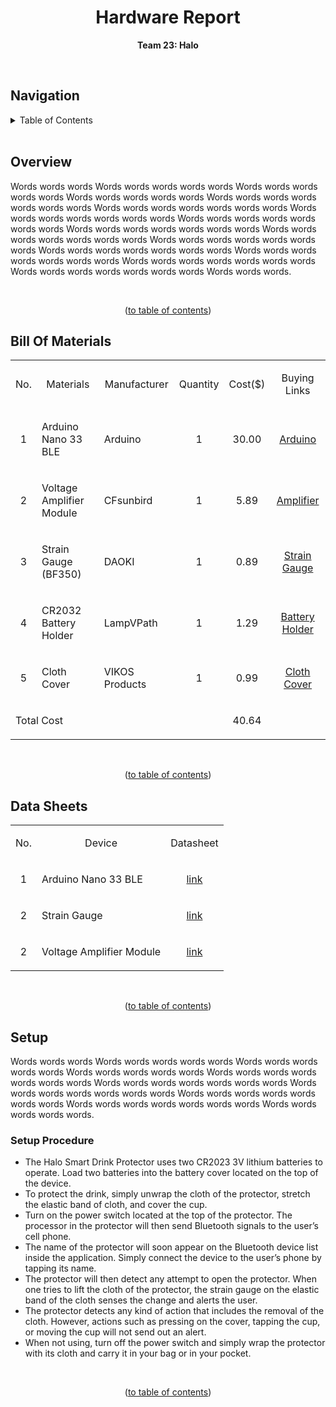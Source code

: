 <h1 align="center">Hardware Report</h1>

<p align="center"><b>Team 23: Halo</b></p>

<br/>


## Navigation

<!-- TABLE OF CONTENTS -->
<details>
  <summary>Table of Contents</summary>
  <ol>
    <li>
      <a href="#software-report">Title</a>
    </li>
    <li>
      <a href="#overview">Overview</a>
    </li>
    <li>
      <a href="#bill-of-materials">Materials</a>
    </li>
    <li>
      <a href="#data-sheets">Data Sheets</a>
    </li>
    <li>
      <a href="#setup">Setup</a>
    </li>
  </ol>
</details>

<br/>


## Overview

Words words words Words words words words words Words words words words words Words words words words words Words words words words words words words Words words words words words words words Words words words words words words words Words words words words words words words Words words words words words words words Words words words words words words words Words words words words words words words Words words words words words words words Words words words words words words words Words words words words words words words Words words words words words words words Words words words.


<br/>
<p align="center">(<a href="#navigation">to table of contents</a>)</p>


## Bill Of Materials
<table>
    <tbody>
        <tr>
            <td colspan="1" rowspan="1">
                <p></p>
                <p align=center>No.</p>
            </td>
            <td colspan="1" rowspan="1">
                <p></p>
                <p align=center>Materials</p>
            </td>
            <td colspan="1" rowspan="1">
                <p align=center>Manufacturer</p>
            </td>
            <td colspan="1" rowspan="1">
                <p align=center>Quantity</p>
            </td>
            <td colspan="1" rowspan="1">
                <p align=center>Cost($)</p>
            </td>
            <td colspan="1" rowspan="1">
                <p align=center>Buying Links</p>
            </td>
        </tr>          
        <tr>
            <td colspan="1" rowspan="1">
                <p align=center>1</p>
            </td>
            <td colspan="1" rowspan="1">
                <p>Arduino Nano 33 BLE</p>
            </td>
            <td colspan="1" rowspan="1">
                <p>Arduino</p>
            </td>
            <td colspan="1" rowspan="1">
                <p align=center>1</p>
            </td>
            <td colspan="1" rowspan="1">
                <p align=center>30.00</p>
            </td>
            <td colspan="1" rowspan="1">
                <p align=center><a href="https://www.amazon.com/Arduino-Nano-33-BLE/dp/B07WV59YTZ">Arduino</a></p>
            </td>
        </tr>
        <tr>
            <td colspan="1" rowspan="1">
                <p align=center>2</p>
            </td>
            <td colspan="1" rowspan="1">
                <p>Voltage Amplifier Module</p>
            </td>
            <td colspan="1" rowspan="1">
                <p>CFsunbird</p>
            </td>
            <td colspan="1" rowspan="1">
                <p align=center>1</p>
            </td>
            <td colspan="1" rowspan="1">
                <p align=center>5.89 </p>
            </td>
            <td colspan="1" rowspan="1">
                <p align=center><a href="https://www.aliexpress.com/i/2251832629283875.html?gatewayAdapt=4itemAdapt">Amplifier</a></p>
            </td>
        </tr>
        <tr>
            <td colspan="1" rowspan="1">
                <p align=center>3</p>
            </td>
            <td colspan="1" rowspan="1">
                <p>Strain Gauge (BF350)</p>
            </td>
            <td colspan="1" rowspan="1">
                <p>DAOKI</p>
            </td>
            <td colspan="1" rowspan="1">
                <p align=center>1</p>
            </td>
            <td colspan="1" rowspan="1">
                <p align=center>0.89</p>
            </td>
            <td colspan="1" rowspan="1">
                <p align=center><a href="https://www.amazon.com/DAOKI-BF350-3AA-High-Precision-Pressure-Resistance/dp/B07X87CJD8/ref=sr_1_5?keywords=Strain+Gauges&qid=1682903267&sr=8-5">Strain Gauge</a></p>
            </td>
        </tr>
        <tr>
            <td colspan="1" rowspan="1">
                <p align=center>4</p>
            </td>
            <td colspan="1" rowspan="1">
                <p>CR2032 Battery Holder</p>
            </td>
            <td colspan="1" rowspan="1">
                <p>LampVPath</p>
            </td>
            <td colspan="1" rowspan="1">
                <p align=center>1</p>
            </td>
            <td colspan="1" rowspan="1">
                <p align=center>1.29</p>
            </td>
            <td colspan="1" rowspan="1">
                <p align=center><a href="https://www.amazon.com/LAMPVPATH-cr2032-Battery-Holder-CR2032/dp/B07BXDHT4B/ref=asc_df_B07BXDHT4B/?tag=hyprod-20&linkCode=df0&hvadid=241973970700&hvpos=&hvnetw=g&hvrand=11993828507842142469&hvpone=&hvptwo=&hvqmt=&hvdev=c&hvdvcmdl=&hvlocint=&hvlocphy=1018127&hvtargid=pla-459538444737&psc=1">Battery Holder</a></p>
            </td>
        </tr>
        <tr>
            <td colspan="1" rowspan="1">
                <p align=center>5</p>
            </td>
            <td colspan="1" rowspan="1">
                <p>Cloth Cover</p>
            </td>
            <td colspan="1" rowspan="1">
                <p>VIKOS Products</p>
            </td>
            <td colspan="1" rowspan="1">
                <p align=center>1</p>
            </td>
            <td colspan="1" rowspan="1">
                <p align=center>0.99</p>
            </td>
             <td colspan="1" rowspan="1">
                <p align=center><a href="https://www.amazon.com/dp/B0BHYGZ3DZ?psc=1&ref=ppx_yo2ov_dt_b_product_details">Cloth Cover</a></p>
            </td>
        </tr>
        <tr>
            <td colspan="4" rowspan="1">
                <p>Total Cost</p>
            </td>
            <td colspan="1" rowspan="1">
                <p align=center>40.64</p>
            </td>
        </tr>
    </tbody>
</table>

<br/>
<p align="center">(<a href="#navigation">to table of contents</a>)</p>


## Data Sheets

<table>
    <tbody>
        <tr">
            <td colspan="1" rowspan="1">
                <p align=center>No.</p>
            </td>
            <td colspan="1" rowspan="1">
                <p align=center>Device</p>
            </td>
            <td colspan="1" rowspan="1">
                <p align=center>Datasheet</p>
            </td>
        <tr>
            <td colspan="1" rowspan="1">
                <p align=center>1</p>
            </td>
            <td colspan="1" rowspan="1">
                <p>Arduino Nano 33 BLE</p>
            </td>
            <td colspan="1" rowspan="1">
                <p align=center><a href="https://docs.arduino.cc/static/b640e8d82246763c38057a29a2d1e280/ABX00030-datasheet.pdf">link</a></p>
            </td>
        </tr>
        <tr>
            <td colspan="1" rowspan="1">
                <p align=center>2</p>
            </td>
            <td colspan="1" rowspan="1">
                <p>Strain Gauge</p>
            </td>
            <td colspan="1" rowspan="1">
                <p align=center><a href="https://docs.arduino.cc/static/b640e8d82246763c38057a29a2d1e280/ABX00030-datasheet.pdf">link</a></p>
            </td>
        </tr>                                                                                                                             
        <tr>
            <td colspan="1" rowspan="1">
                <p align=center>2</p>
            </td>
            <td colspan="1" rowspan="1">
                <p>Voltage Amplifier Module</p>
            </td>
            <td colspan="1" rowspan="1">
                <p align=center><a href="https://datasheet.lcsc.com/lcsc/1908071505_Vishay-Micro-Measurements-CEA-06-062UWA-350_C404310.pdf">link</a></p>
            </td>
        </tr>                                                                                                                                                                                                                                                          
    </tbody>
</table>

<br/>
<p align="center">(<a href="#navigation">to table of contents</a>)</p>

                                        
## Setup

Words words words Words words words words words Words words words words words Words words words words words Words words words words words words words Words words words words words words words Words words words words words words words Words words words words words words words Words words words words words words words Words words words words words.

### Setup Procedure
                                      
* The Halo Smart Drink Protector uses two CR2023 3V lithium batteries to operate. Load two batteries into the battery cover located on the top of the device.
* To protect the drink, simply unwrap the cloth of the protector, stretch the elastic band of cloth, and cover the cup.
* Turn on the power switch located at the top of the protector. The processor in the protector will then send Bluetooth signals to the user’s cell phone. 
* The name of the protector will soon appear on the Bluetooth device list inside the application. Simply connect the device to the user’s phone by tapping its name.
* The protector will then detect any attempt to open the protector. When one tries to lift the cloth of the protector, the strain gauge on the elastic band of the cloth senses the change and alerts the user. 
* The protector detects any kind of action that includes the removal of the cloth. However, actions such as pressing on the cover, tapping the cup, or moving the cup will not send out an alert.
* When not using, turn off the power switch and simply wrap the protector with its cloth and carry it in your bag or in your pocket.

<br/>
<p align="center">(<a href="#navigation">to table of contents</a>)</p>

